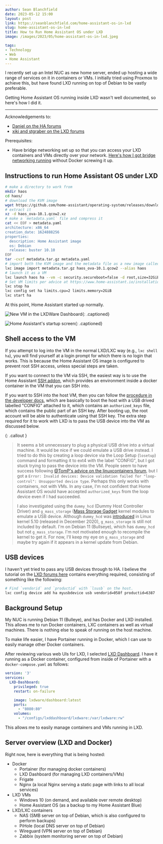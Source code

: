 ```yaml
---
author: Sean Blanchfield
date: 2023-05-12 15:00
layout: post
link: https://seanblanchfield.com/home-assistant-os-in-lxd
slug: home-assistant-os-in-lxd
title: How to Run Home Assistant OS under LXD
image: /images/2023/05/home-assistant-os-in-lxd.jpeg

tags:
- Technology
- Web
- Home Assistant
---
```


I recently set up an Intel NUC as new home server, ended up hosting a wide range of services on it in containers or VMs. I initially tried using Proxmox to achieve this, but have found LXD running on top of Debian to be vastly preferable.

Getting Home Assistant OS running inside LXD wasn't well documented, so here's how I did it.

<!-- more -->
---

Acknowledgements to:
 - [Daniel on the HA forums](https://community.home-assistant.io/t/running-hassos-as-an-lxd-lxc-virtual-machine/227643/17)
 - [xiki and stgraber on the LXD forums](https://discuss.linuxcontainers.org/t/vm-from-disk-image/11473/19)

 Prerequisites:
 - Have bridge networking set up so that you can access your LXD containers and VMs directly over your network. [Here's how I got bridge networking running](/2023/05/home-assistant-os-in-lxd) without Docker screwing it up.

## Instructions to run Home Assistant OS under LXD
``` bash
# make a directory to work from
mkdir haos
cd haos/
# download the KVM image
wget https://github.com/home-assistant/operating-system/releases/download/10.1/haos_ova-10.1.qcow2.xz
# extract it
xz -d haos_ova-10.1.qcow2.xz
# make a `metadata.yaml` file and compress it
cat << EOF > metadata.yaml 
architecture: x86_64
creation_date: 1624888256
properties:
  description: Home Assistant image
  os: Debian
  release: buster 10.10
EOF
tar -cvzf metadata.tar.gz metadata.yaml
# import both the KVM image and the metadata file as a new image called "haos"
lxc image import metadata.tar.gz haos_ova-10.1.qcow2 --alias haos
# launch it as a VM
lxc launch haos ha --vm -c security.secureboot=false -d root,size=32GiB
# Set VM limits per advice at https://www.home-assistant.io/installation/linux
lxc stop ha
lxc config set ha limits.cpu=2 limits.memory=2GiB
lxc start ha
```

At this point, Home Assistant started up normally. 

![New VM in the LXDWare Dashboard](/images/2023/05/HA_in_LXDWare_dashboard.png){: .captioned}

![Home Assistant's startup screen](/images/2023/05/HA_in_LXD.png){: .captioned}


## Shell access to the VM

If you attempt to log into the VM in the normal LXD/LXC way (e.g., `lxc shell ha`), you will find yourself at a login prompt for which there is no login that works. This is because the Home Assistant OS image is configured to prevent root SSH access, unless special steps are taken. 

If you want to connect to the VM via SSH, the easiest way is to use the Home Assistant [SSH addon](https://github.com/hassio-addons/addon-ssh), which provides an environment inside a docker container in the VM that you can SSH into.

If you want to SSH into the host VM, then you can follow the [procedure in the developer docs](https://developers.home-assistant.io/docs/operating-system/debugging/#home-assistant-operating-system), which are basically to boot the host with a USB drived labelled "CONFIG" attached to it, which contains an `authorized_keys` file, which contains the public part of an SSH key.  After booting up, the root account will be able to authenticate using that SSH key. The extra step required for it to work with LXD is to pass the USB device into the VM as discussed below.

{: .callout }
> It seems a bit unnecessary to plug a physical USB drive into a virtual machine. It would be nice if we could emulate a USB drive instead.  I tried to do this by  creating a loop device via the Loop Setup (`losetup`) command and formatting it to ext4 with the label "CONFIG", but I got stuck trying to pass the device into the VM. People seem to have success following [@TomP's advice on the linuxcontainers forum](https://discuss.linuxcontainers.org/t/mounting-a-loop-device-in-a-lxd-container/14804/8), but I got a `Error: Invalid devices: Device validation failed for "loop-control": Unsupported device type`. Perhaps this only works with containers, not with VMs. In any case, I'm not confident that Home Assistant OS would have accepted `authorized_keys` from the loop device even if I had succeeded.
>
>  
> I also investigated using the `dummy_hcd` (Dummy Host Controller Driver) and `g_mass_storage` ([Mass Storage Gadget](https://docs.kernel.org/usb/mass-storage.html) kernel modules to emulate a USB device. Although `dummy_hcd` was [introduced](https://bugs.debian.org/cgi-bin/bugreport.cgi?bug=962708) in Linux kernel 5.10 (released in December 2020), `g_mass_storage` is still not included by default. I'm on Debian 11 (Bullseye), which has `dummy_hcd` but not `g_mass_storage`. I'm not motivated enough to recompile the kernel to get it. For now, I'll keep my eye on `g_mass_storage` and maybe try again if it appears in a kernel update from Debian.

## USB devices

I haven't yet tried to pass any USB devices through to HA. I believe the tutorial on the [LXD forums here](https://discuss.linuxcontainers.org/t/usb-passthrough-on-ubuntu-based-vms/12170
) contains everything required, consisting of something like the following:

``` bash
# Find `vendorid` and `productid` with `lsusb` on the host.
lxc config device add ha myusbdevice usb vendorid=058f productid=6387
```


## Background Setup

My NUC is running Debian 11 (Bulleye), and has Docker and LXD installed. This allows me to run Docker containers, LXC containers as well as virtual machines. There is nothing else to speak of running on the host machine.

To make life easier, I have Portainer running in Docker, which I can use to easily manage other Docker containers. 

After reviewing various web UIs for LXD, I selected [LXD Dashboard](https://lxdware.com/). I have it running as a Docker container, configured from inside of Portainer with a `docker-compose.yaml` as follows:

```yaml
version: '3'
services:
  LXD-Dashboard:
    privileged: true
    restart: on-failure

    image: lxdware/dashboard:latest
    ports:
      - "8080:80"
    volumes:
      - "/configs/lxddashboard/lxdware:/var/lxdware:rw"
```

This allows me to easily manage containers and VMs running in LXD. 

## Server overview (LXD and Docker)
Right now, here is everything that is being hosted:
* Docker
  * Portainer (for managing docker containers)
  * LXD Dashboard (for managing LXD containers/VMs)
  * Frigate
  * Nginx (a local Nginx serving a static page with links to all local services)
* LXD VMs
  * Windows 10 (on demand, and available over remote desktop)
  * Home Assistant OS (as a backup to my Home Assistant Blue)
* LXD/LXC containers
  * NAS (SMB server on top of Debian, which is also configured to perform backups)
  * PiHole (local DNS server on top of Debian)
  * Wireguard (VPN server on top of Debian)
  * Zabbix (system monitoring server on top of Debian)

